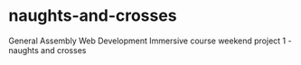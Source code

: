 # naughts-and-crosses
General Assembly Web Development Immersive course weekend project 1 - naughts and crosses
